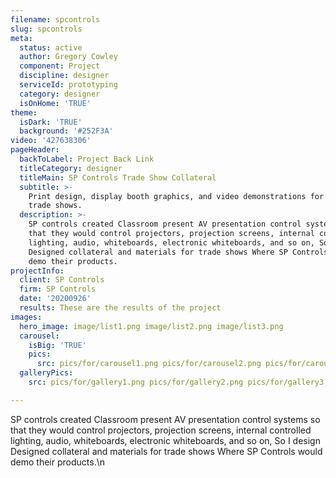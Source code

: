 ```yaml
---
filename: spcontrols
slug: spcontrols
meta:
  status: active
  author: Gregory Cowley
  component: Project
  discipline: designer
  serviceId: prototyping
  category: designer
  isOnHome: 'TRUE'
theme:
  isDark: 'TRUE'
  background: '#252F3A'
video: '427638306'
pageHeader:
  backToLabel: Project Back Link
  titleCategory: designer
  titleMain: SP Controls Trade Show Collateral
  subtitle: >-
    Print design, display booth graphics, and video demonstrations for Las Vegas
    trade shows.
  description: >-
    SP controls created Classroom present AV presentation control systems so
    that they would control projectors, projection screens, internal controlled
    lighting, audio, whiteboards, electronic whiteboards, and so on, So I design
    Designed collateral and materials for trade shows Where SP Controls would
    demo their products.
projectInfo:
  client: SP Controls
  firm: SP Controls
  date: '20200926'
  results: These are the results of the project
images:
  hero_image: image/list1.png image/list2.png image/list3.png
  carousel:
    isBig: 'TRUE'
    pics:
      src: pics/for/carousel1.png pics/for/carousel2.png pics/for/carousel3.png
  galleryPics:
    src: pics/for/gallery1.png pics/for/gallery2.png pics/for/gallery3.png

---
```

SP controls created Classroom present AV presentation control systems so that they would control projectors, projection screens, internal controlled lighting, audio, whiteboards, electronic whiteboards, and so on, So I design Designed collateral and materials for trade shows Where SP Controls would demo their products.\n
  